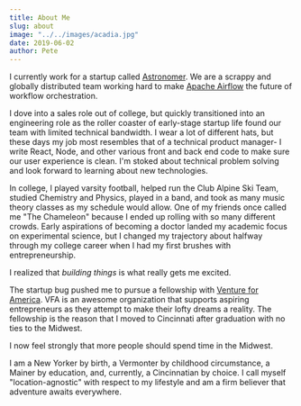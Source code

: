 ```yaml
---
title: About Me
slug: about
image: "../../images/acadia.jpg"
date: 2019-06-02
author: Pete
---
```

I currently work for a startup called [Astronomer](https://astronomer.io). We are a scrappy and globally distributed team working hard to make [Apache Airflow](https://airflow.apache.org/) the future of workflow orchestration.

I dove into a sales role out of college, but quickly transitioned into an engineering role as the roller coaster of early-stage startup life found our team with limited technical bandwidth. I wear a lot of different hats, but these days my job most resembles that of a technical product manager- I write React, Node, and other various front and back end code to make sure our user experience is clean. I'm stoked about technical problem solving and look forward to learning about new technologies.

In college, I played varsity football, helped run the Club Alpine Ski Team, studied Chemistry and Physics, played in a band, and took as many music theory classes as my schedule would allow. One of my friends once called me "The Chameleon" because I ended up rolling with so many different crowds. Early aspirations of becoming a doctor landed my academic focus on experimental science, but I changed my trajectory about halfway through my college career when I had my first brushes with entrepreneurship.

I realized that _building things_ is what really gets me excited.

The startup bug pushed me to pursue a fellowship with [Venture for America](https://ventureforamerica.org). VFA is an awesome organization that supports aspiring entrepreneurs as they attempt to make their lofty dreams a reality. The fellowship is the reason that I moved to Cincinnati after graduation with no ties to the Midwest.

I now feel strongly that more people should spend time in the Midwest.

I am a New Yorker by birth, a Vermonter by childhood circumstance, a Mainer by education, and, currently, a Cincinnatian by choice. I call myself "location-agnostic" with respect to my lifestyle and am a firm believer that adventure awaits everywhere.
